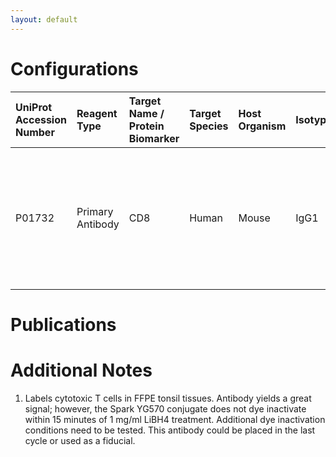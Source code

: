 ```yaml
---
layout: default
---
```


# Configurations

| UniProt Accession Number   | Reagent Type     | Target Name / Protein Biomarker   | Target Species   | Host Organism   | Isotype   | Clonality   | Vendor    |   Catalog Number | Conjugate    | RRID       | Availability   | Method        | Tissue Preservation   | Target Tissue   | Tissue State   | Detergent         | Antigen Retrieval Conditions                                                               | Dye Inactivation Conditions   | Recommend   | Agree               | Disagree   | Contributor         | Notes       |
|:---------------------------|:-----------------|:----------------------------------|:-----------------|:----------------|:----------|:------------|:----------|-----------------:|:-------------|:-----------|:---------------|:--------------|:----------------------|:----------------|:---------------|:------------------|:-------------------------------------------------------------------------------------------|:------------------------------|:------------|:--------------------|:-----------|:--------------------|:------------|
| P01732                     | Primary Antibody | CD8                               | Human            | Mouse           | IgG1      | C8/144B     | BioLegend |           372910 | Spark YG 570 | AB_2904405 | Stock          | IBEX2D Manual | FFPE                  | Tonsil          | NA             | 0.3% Triton-X-100 | pH 6 for 30 minutes ER1 (AF9961) and pH 9 for 30 minutes ER2 (AF9640) using the Leica Bond | NA                            | Yes         | [0000-0003-4379-8967](https://orcid.org/0000-0003-4379-8967) | NA         | [0000-0003-4379-8967](https://orcid.org/0000-0003-4379-8967) | [1](#notes) |

# Publications



# Additional Notes

<a name="notes"></a>
1. Labels cytotoxic T cells in FFPE tonsil tissues. Antibody yields a great signal; however, the Spark YG570 conjugate does not dye inactivate within 15 minutes of 1 mg/ml LiBH4 treatment. Additional dye inactivation conditions need to be tested. This antibody could be placed in the last cycle or used as a fiducial.
